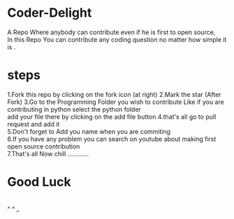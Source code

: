 # Coder-Delight 
A Repo Where anybody can contribute even if he is first to open source, <br>
In this Repo You can contribute any coding question no matter how simple it is . 
<br>
# steps
1.Fork this repo by clicking on the fork icon (at right)
2.Mark the star (After Fork)
3.Go to the Programming Folder you wish to contribute Like if you are contributing in python select the python folder<br>
add your file there by clicking on the add file button 
4.that's all go to pull request and add it <br>
5.Don't forget to Add you name when you are commiting <br> 
6.If you have any problem you can search on youtube about making first open source contribution <br>
7.That's all Now chill ............ 
# Good Luck
<br>
                                          ^       ^
                                              _                                              
